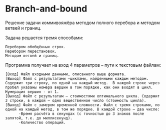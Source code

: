 # Branch-and-bound

Решение задачи коммивояжёра методом полного перебора и методом ветвей и границ.

Задача решается тремя способами:

    Перебором обобщённых строк.
    Перебором перестановок.
    Методом ветвей и границ.



Программа получает на вход 4 параметров – пути к текстовым файлам:

    [Вход] Файл входными данными, описанного выше формата.
    [Выход] Файл с результатами –циклами, найденными каждым методом. Содержит три строку, по одной на каждый метод.  В каждой строке через пробел указаны номера вершин в том порядке, как они входят в цикл. Нумерация вершин - от 1.
    [Выход] Файл с результатам – стоимостями оптимального цикла. Содержит 3 строки, в каждой – одно вещественное число (стоимость цикла).
    [Выход] Файл с замером временной сложности. Файл с тремя строками, по одной на каждый метод, в том же порядке. В каждой строке – два числе: 
          ·Время расчёта в секундах (с точностью до 3 знаков после запятой, т.е. до миллисекунд).
          ·Количество операций. 
